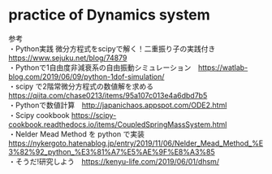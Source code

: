 # practice of Dynamics system 
参考<br>
・Python実践 微分方程式をscipyで解く！二重振り子の実践付き　https://www.sejuku.net/blog/74879 <br>
・Pythonで1自由度非減衰系の自由振動シミュレーション　https://watlab-blog.com/2019/06/09/python-1dof-simulation/ <br>
・scipy で2階常微分方程式の数値解を求める　https://qiita.com/chase0213/items/95a107c013e4a6dbd7b5 <br>
・Pythonで数値計算　http://japanichaos.appspot.com/ODE2.html <br>
・Scipy cookbook https://scipy-cookbook.readthedocs.io/items/CoupledSpringMassSystem.html<br>
・Nelder Mead Method を python で実装　https://nykergoto.hatenablog.jp/entry/2019/11/06/Nelder_Mead_Method_%E3%82%92_python_%E3%81%A7%E5%AE%9F%E8%A3%85<br>
・そうだ!研究しよう　https://kenyu-life.com/2019/06/01/dhsm/ <br>

